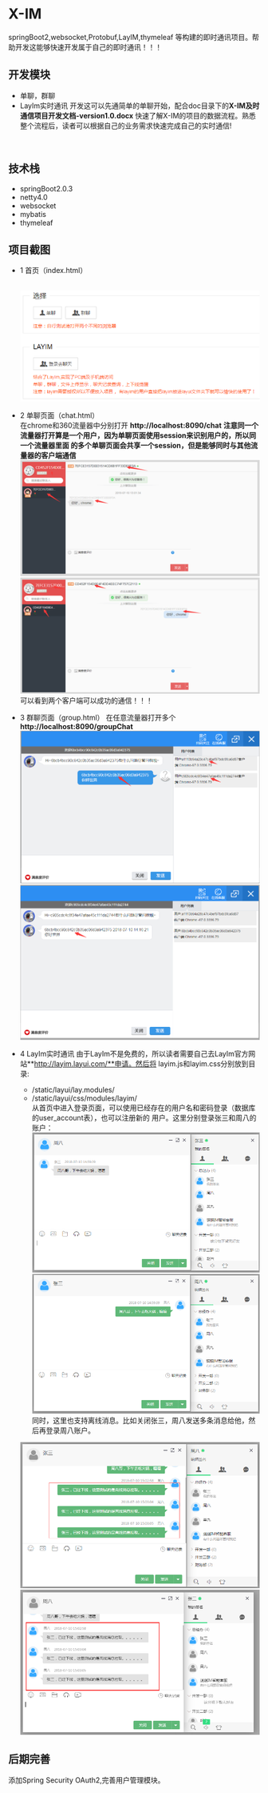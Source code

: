 # X-IM
springBoot2,websocket,Protobuf,LayIM,thymeleaf 等构建的即时通讯项目。帮助开发这能够快速开发属于自己的即时通讯！！！
## 开发模块
* 单聊，群聊
* LayIm实时通讯
开发这可以先通简单的单聊开始，配合doc目录下的**X-IM及时通信项目开发文档-version1.0.docx**
快速了解X-IM的项目的数据流程。熟悉整个流程后，读者可以根据自己的业务需求快速完成自己的实时通信!
<br/>

## 技术栈
* springBoot2.0.3
* netty4.0
* websocket
* mybatis
* thymeleaf
## 项目截图
+ 1 首页（index.html）<br/><br/>

  ![我是图片](image/index.png)
+ 2 单聊页面（chat.html）<br/>
  在chrome和360流量器中分别打开 **http://localhost:8090/chat** 
  **注意同一个流量器打开算是一个用户，因为单聊页面使用session来识别用户的，所以同一个流量器里面
  的多个单聊页面会共享一个session，但是能够同时与其他流量器的客户端通信**
  ![chat-chrome](image/chat-chrome.png)
  ![chat-360](image/chat-360.png)
  可以看到两个客户端可以成功的通信！！！<br/>
+ 3 群聊页面（group.html）
  在任意流量器打开多个**http://localhost:8090/groupChat**
  ![发送者](image/groupChat-sender.png)
  ![接受者](image/groupChat-receiver.png)
+ 4 LayIm实时通讯
  由于LayIm不是免费的，所以读者需要自己去LayIm官方网站**http://layim.layui.com/**申请。然后将
  layim.js和layim.css分别放到目录:
  * /static/layui/lay.modules/
  * /static/layui/css/modules/layim/<br/>
  从首页中进入登录页面，可以使用已经存在的用户名和密码登录（数据库的user_account表），也可以注册新的
  用户。这里分别登录张三和周八的账户：
  ![张三](image/layim-zhansan.png)
  ![周八](image/layim-zhouba.png)
  同时，这里也支持离线消息。比如关闭张三，周八发送多条消息给他，然后再登录周八账户。
  
  ![周八-离线](image/layim-zhouba-offline.png)
  ![张三-离线](image/layim-zhansan-offline.png)
 
 ## 后期完善
   添加Spring Security OAuth2,完善用户管理模块。
  
   


